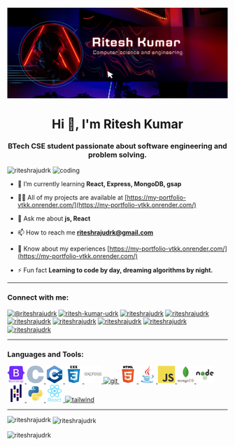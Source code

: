 ![logo](https://github.com/riteshrajudrk/riteshrajudrk/blob/main/banner%20(1).png)

<h1 align="center">Hi 👋, I'm Ritesh Kumar</h1>
<h3 align="center">BTech CSE student passionate about software engineering and problem solving.</h3>

<img align="right" alt="coding" width="400" src="https://camo.githubusercontent.com/2366b34bb903c09617990fb5fff4622f3e941349e846ddb7e73df872a9d21233/68747470733a2f2f63646e2e6472696262626c652e636f6d2f75736572732f3733303730332f73637265656e73686f74732f363538313234332f6176656e746f2e676966">

<p align="left"> <img src="https://komarev.com/ghpvc/?username=riteshrajudrk&label=Profile%20views&color=0e75b6&style=flat" alt="riteshrajudrk" /> </p>



- 🌱 I’m currently learning **React, Express, MongoDB, gsap**

- 👨‍💻 All of my projects are available at [https://my-portfolio-vtkk.onrender.com/](https://my-portfolio-vtkk.onrender.com/)

- 💬 Ask me about **js, React**

- 📫 How to reach me **riteshrajudrk@gmail.com**

- 📄 Know about my experiences [https://my-portfolio-vtkk.onrender.com/](https://my-portfolio-vtkk.onrender.com/)

- ⚡ Fun fact **Learning to code by day, dreaming algorithms by night.**

---

<h3 align="left">Connect with me:</h3>
<p align="left">
<a href="https://twitter.com/@riteshrajudrk" target="blank"><img align="center" src="https://raw.githubusercontent.com/rahuldkjain/github-profile-readme-generator/master/src/images/icons/Social/twitter.svg" alt="@riteshrajudrk" height="30" width="40" /></a>
<a href="https://linkedin.com/in/ritesh-kumar-udrk" target="blank"><img align="center" src="https://raw.githubusercontent.com/rahuldkjain/github-profile-readme-generator/master/src/images/icons/Social/linked-in-alt.svg" alt="ritesh-kumar-udrk" height="30" width="40" /></a>
<a href="https://kaggle.com/riteshrajudrk" target="blank"><img align="center" src="https://raw.githubusercontent.com/rahuldkjain/github-profile-readme-generator/master/src/images/icons/Social/kaggle.svg" alt="riteshrajudrk" height="30" width="40" /></a>
<a href="https://fb.com/riteshrajudrk" target="blank"><img align="center" src="https://raw.githubusercontent.com/rahuldkjain/github-profile-readme-generator/master/src/images/icons/Social/facebook.svg" alt="riteshrajudrk" height="30" width="40" /></a>
<a href="https://instagram.com/riteshrajudrk" target="blank"><img align="center" src="https://raw.githubusercontent.com/rahuldkjain/github-profile-readme-generator/master/src/images/icons/Social/instagram.svg" alt="riteshrajudrk" height="30" width="40" /></a>
<a href="https://www.codechef.com/users/riteshrajudrk" target="blank"><img align="center" src="https://cdn.jsdelivr.net/npm/simple-icons@3.1.0/icons/codechef.svg" alt="riteshrajudrk" height="30" width="40" /></a>
<a href="https://www.hackerrank.com/riteshrajudrk" target="blank"><img align="center" src="https://raw.githubusercontent.com/rahuldkjain/github-profile-readme-generator/master/src/images/icons/Social/hackerrank.svg" alt="riteshrajudrk" height="30" width="40" /></a>
<a href="https://codeforces.com/profile/riteshrajudrk" target="blank"><img align="center" src="https://raw.githubusercontent.com/rahuldkjain/github-profile-readme-generator/master/src/images/icons/Social/codeforces.svg" alt="riteshrajudrk" height="30" width="40" /></a>
<a href="https://www.leetcode.com/riteshrajudrk" target="blank"><img align="center" src="https://raw.githubusercontent.com/rahuldkjain/github-profile-readme-generator/master/src/images/icons/Social/leet-code.svg" alt="riteshrajudrk" height="30" width="40" /></a>
</p>

---

<h3 align="left">Languages and Tools:</h3>
<p align="left">
  <a href="https://getbootstrap.com" target="_blank" rel="noreferrer">
    <img src="https://raw.githubusercontent.com/devicons/devicon/master/icons/bootstrap/bootstrap-plain-wordmark.svg" alt="bootstrap" width="40" height="40"/>
  </a>
  <a href="https://www.cprogramming.com/" target="_blank" rel="noreferrer">
    <img src="https://raw.githubusercontent.com/devicons/devicon/master/icons/c/c-original.svg" alt="c" width="40" height="40"/>
  </a>
  <a href="https://www.w3schools.com/cpp/" target="_blank" rel="noreferrer">
    <img src="https://raw.githubusercontent.com/devicons/devicon/master/icons/cplusplus/cplusplus-original.svg" alt="cplusplus" width="40" height="40"/>
  </a>
  <a href="https://www.w3schools.com/css/" target="_blank" rel="noreferrer">
    <img src="https://raw.githubusercontent.com/devicons/devicon/master/icons/css3/css3-original-wordmark.svg" alt="css3" width="40" height="40"/>
  </a>
  <a href="https://expressjs.com" target="_blank" rel="noreferrer">
    <img src="https://raw.githubusercontent.com/devicons/devicon/master/icons/express/express-original-wordmark.svg" alt="express" width="40" height="40"/>
  </a>
  <a href="https://git-scm.com/" target="_blank" rel="noreferrer">
    <img src="https://www.vectorlogo.zone/logos/git-scm/git-scm-icon.svg" alt="git" width="40" height="40"/>
  </a>
  <a href="https://www.w3.org/html/" target="_blank" rel="noreferrer">
    <img src="https://raw.githubusercontent.com/devicons/devicon/master/icons/html5/html5-original-wordmark.svg" alt="html5" width="40" height="40"/>
  </a>
  <a href="https://www.java.com" target="_blank" rel="noreferrer">
    <img src="https://raw.githubusercontent.com/devicons/devicon/master/icons/java/java-original.svg" alt="java" width="40" height="40"/>
  </a>
  <a href="https://developer.mozilla.org/en-US/docs/Web/JavaScript" target="_blank" rel="noreferrer">
    <img src="https://raw.githubusercontent.com/devicons/devicon/master/icons/javascript/javascript-original.svg" alt="javascript" width="40" height="40"/>
  </a>
  <a href="https://www.mongodb.com/" target="_blank" rel="noreferrer">
    <img src="https://raw.githubusercontent.com/devicons/devicon/master/icons/mongodb/mongodb-original-wordmark.svg" alt="mongodb" width="40" height="40"/>
  </a>
  <a href="https://nodejs.org" target="_blank" rel="noreferrer">
    <img src="https://raw.githubusercontent.com/devicons/devicon/master/icons/nodejs/nodejs-original-wordmark.svg" alt="nodejs" width="40" height="40"/>
  </a>
  <a href="https://pandas.pydata.org/" target="_blank" rel="noreferrer">
    <img src="https://raw.githubusercontent.com/devicons/devicon/2ae2a900d2f041da66e950e4d48052658d850630/icons/pandas/pandas-original.svg" alt="pandas" width="40" height="40"/>
  </a>
  <a href="https://www.python.org" target="_blank" rel="noreferrer">
    <img src="https://raw.githubusercontent.com/devicons/devicon/master/icons/python/python-original.svg" alt="python" width="40" height="40"/>
  </a>
  <a href="https://reactjs.org/" target="_blank" rel="noreferrer">
    <img src="https://raw.githubusercontent.com/devicons/devicon/master/icons/react/react-original-wordmark.svg" alt="react" width="40" height="40"/>
  </a>
  <a href="https://tailwindcss.com/" target="_blank" rel="noreferrer">
    <img src="https://www.vectorlogo.zone/logos/tailwindcss/tailwindcss-icon.svg" alt="tailwind" width="40" height="40"/>
  </a>
</p>

---

<p><img align="left" src="https://github-readme-stats.vercel.app/api/top-langs?username=riteshrajudrk&show_icons=true&locale=en&layout=compact" alt="riteshrajudrk" /></p>

<p>&nbsp;<img align="center" src="https://github-readme-stats.vercel.app/api?username=riteshrajudrk&show_icons=true&locale=en" alt="riteshrajudrk" /></p>

<p><img align="center" src="https://github-readme-streak-stats.herokuapp.com/?user=riteshrajudrk&" alt="riteshrajudrk" /></p>
